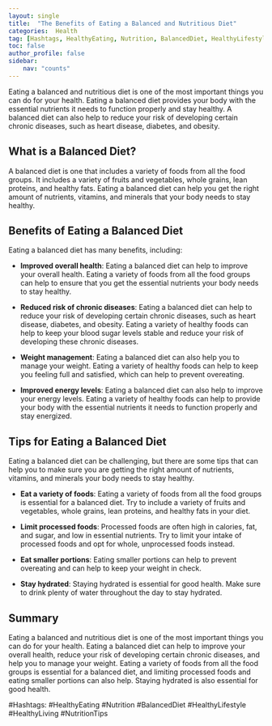 ```yaml
---
layout: single
title:  "The Benefits of Eating a Balanced and Nutritious Diet"
categories:  Health
tag: [Hashtags, HealthyEating, Nutrition, BalancedDiet, HealthyLifestyle, HealthyLiving, NutritionTips, ]
toc: false
author_profile: false
sidebar:
    nav: "counts"
---
```

    
Eating a balanced and nutritious diet is one of the most important things you can do for your health. Eating a balanced diet provides your body with the essential nutrients it needs to function properly and stay healthy. A balanced diet can also help to reduce your risk of developing certain chronic diseases, such as heart disease, diabetes, and obesity.

## What is a Balanced Diet?

A balanced diet is one that includes a variety of foods from all the food groups. It includes a variety of fruits and vegetables, whole grains, lean proteins, and healthy fats. Eating a balanced diet can help you get the right amount of nutrients, vitamins, and minerals that your body needs to stay healthy.

## Benefits of Eating a Balanced Diet

Eating a balanced diet has many benefits, including:

- **Improved overall health**: Eating a balanced diet can help to improve your overall health. Eating a variety of foods from all the food groups can help to ensure that you get the essential nutrients your body needs to stay healthy.

- **Reduced risk of chronic diseases**: Eating a balanced diet can help to reduce your risk of developing certain chronic diseases, such as heart disease, diabetes, and obesity. Eating a variety of healthy foods can help to keep your blood sugar levels stable and reduce your risk of developing these chronic diseases.

- **Weight management**: Eating a balanced diet can also help you to manage your weight. Eating a variety of healthy foods can help to keep you feeling full and satisfied, which can help to prevent overeating.

- **Improved energy levels**: Eating a balanced diet can also help to improve your energy levels. Eating a variety of healthy foods can help to provide your body with the essential nutrients it needs to function properly and stay energized.

## Tips for Eating a Balanced Diet

Eating a balanced diet can be challenging, but there are some tips that can help you to make sure you are getting the right amount of nutrients, vitamins, and minerals your body needs to stay healthy.

- **Eat a variety of foods**: Eating a variety of foods from all the food groups is essential for a balanced diet. Try to include a variety of fruits and vegetables, whole grains, lean proteins, and healthy fats in your diet.

- **Limit processed foods**: Processed foods are often high in calories, fat, and sugar, and low in essential nutrients. Try to limit your intake of processed foods and opt for whole, unprocessed foods instead.

- **Eat smaller portions**: Eating smaller portions can help to prevent overeating and can help to keep your weight in check.

- **Stay hydrated**: Staying hydrated is essential for good health. Make sure to drink plenty of water throughout the day to stay hydrated.

## Summary

Eating a balanced and nutritious diet is one of the most important things you can do for your health. Eating a balanced diet can help to improve your overall health, reduce your risk of developing certain chronic diseases, and help you to manage your weight. Eating a variety of foods from all the food groups is essential for a balanced diet, and limiting processed foods and eating smaller portions can also help. Staying hydrated is also essential for good health.

#Hashtags: 
#HealthyEating #Nutrition #BalancedDiet #HealthyLifestyle #HealthyLiving #NutritionTips